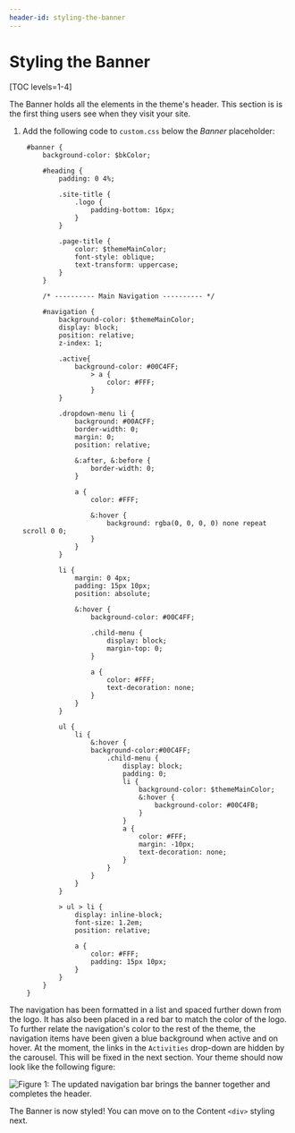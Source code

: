 ```yaml
---
header-id: styling-the-banner
---
```


# Styling the Banner

[TOC levels=1-4]

The Banner holds all the elements in the theme's header. This section is
is the first thing users see when they visit your site.

1. Add the following code to `custom.css` below the *Banner* placeholder:

        #banner {
            background-color: $bkColor;

            #heading {
                padding: 0 4%;

                .site-title {
                    .logo {
                        padding-bottom: 16px;
                    }
                }

                .page-title {
                    color: $themeMainColor;
                    font-style: oblique;
                    text-transform: uppercase;
                }
            }

            /* ---------- Main Navigation ---------- */

            #navigation {
                background-color: $themeMainColor;
                display: block;
                position: relative;
                z-index: 1;

                .active{
                    background-color: #00C4FF;
                        > a {
                            color: #FFF;
                        }
                }        
                
                .dropdown-menu li {
                    background: #00ACFF;
                    border-width: 0;
                    margin: 0;
                    position: relative;

                    &:after, &:before {
                        border-width: 0;
                    }

                    a {
                        color: #FFF;

                        &:hover {
                            background: rgba(0, 0, 0, 0) none repeat scroll 0 0;
                        }
                    }
                }

                li {
                    margin: 0 4px;
                    padding: 15px 10px;
                    position: absolute;

                    &:hover {
                        background-color: #00C4FF;

                        .child-menu {
                            display: block;
                            margin-top: 0;
                        }

                        a {
                            color: #FFF;
                            text-decoration: none;
                        }
                    }
                }

                ul {
                    li {
                        &:hover {
                        background-color:#00C4FF;
                            .child-menu {
                                display: block;
                                padding: 0;
                                li {
                                    background-color: $themeMainColor;
                                    &:hover {
                                        background-color: #00C4FB;
                                    }
                                }
                                a {
                                    color: #FFF;
                                    margin: -10px;
                                    text-decoration: none;
                                }
                            }
                        }
                    }
                }

                > ul > li {
                    display: inline-block;
                    font-size: 1.2em;
                    position: relative;

                    a {
                        color: #FFF;
                        padding: 15px 10px;
                    }
                }
            }
        }

The navigation has been formatted in a list and spaced further down from the
logo. It has also been placed in a red bar to match the color of the logo. To
further relate the navigation's color to the rest of the theme, the navigation
items have been given a blue background when active and on hover. At the moment, 
the links in the `Activities` drop-down are hidden by the carousel. This will be 
fixed in the next section. Your theme should now look like the following figure:

![Figure 1: The updated navigation bar brings the banner together and completes the header.](../../../images/css-banner.png)

The Banner is now styled! You can move on to the Content `<div>` styling next.
